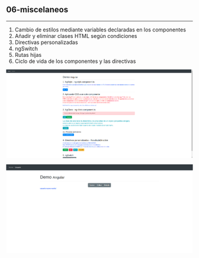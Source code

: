 ## **06-miscelaneos**
---
1. Cambio de estilos mediante variables declaradas en los componentes
2. Añadir y eliminar clases HTML según condiciones
3. Directivas personalizadas
4. ngSwitch
5. Rutas hijas
5. Ciclo de vida de los componentes y las directivas

![Aplicación #6](./misc1.png)

![Aplicación #6](./misc2.png)